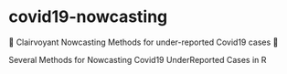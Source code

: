 # covid19-nowcasting
🔮 Clairvoyant Nowcasting Methods for under-reported Covid19 cases 🔮 

Several Methods for Nowcasting Covid19 UnderReported Cases in R 